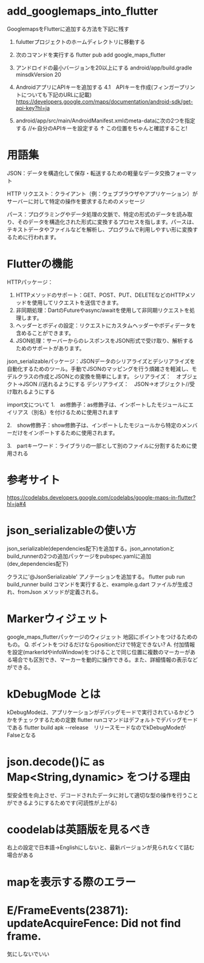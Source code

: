 # add_googlemaps_into_flutter

GooglemapsをFlutterに追加する方法を下記に残す
1. fulutterプロジェクトのホームディレクトリに移動する

2. 次のコマンドを実行する
flutter pub add google_maps_flutter

3. アンドロイドの最小バージョンを20以上にする
android/app/build.gradle
minsdkVersion 20

4. AndroidアプリにAPIキーを追加する
4.1　APIキーを作成(フィンガープリントについても下記のURLに記載)
https://developers.google.com/maps/documentation/android-sdk/get-api-key?hl=ja

5. android/app/src/main/AndroidManifest.xmlのmeta-dataに次の2つを指定する
<meta-data android:name="com.google.android.geo.API_KEY"
        android:value="YOUR-KEY-HERE"/> //←自分のAPIキーを設定する
↑
この位置をちゃんと確認すること!

# 用語集
JSON：データを構造化して保存・転送するための軽量なデータ交換フォーマット

HTTP リクエスト：クライアント（例：ウェブブラウザやアプリケーション）がサーバーに対して特定の操作を要求するためのメッセージ

パース：プログラミングやデータ処理の文脈で、特定の形式のデータを読み取り、そのデータを構造化された形式に変換するプロセスを指します。パースは、テキストデータやファイルなどを解析し、プログラムで利用しやすい形に変換するために行われます。

# Flutterの機能
HTTPパッケージ：
1. HTTPメソッドのサポート：GET、POST、PUT、DELETEなどのHTTPメソッドを使用してリクエストを送信できます。
2. 非同期処理：DartのFutureやasync/awaitを使用して非同期リクエストを処理します。
3. ヘッダーとボディの設定：リクエストにカスタムヘッダーやボディデータを含めることができます。
4. JSON処理：サーバーからのレスポンスをJSON形式で受け取り、解析するためのサポートがあります。

json_serializableパッケージ：JSONデータのシリアライズとデシリアライズを自動化するためのツール。手動でJSONのマッピングを行う煩雑さを軽減し、モデルクラスの作成とJSONとの変換を簡単にします。
シリアライズ：　オブジェクト→JSON //送れるようにする
デシリアライズ：　JSON→オブジェクト//受け取れるようにする

import文について
1.　as修飾子：as修飾子は、インポートしたモジュールにエイリアス（別名）を付けるために使用されます

2.　show修飾子：show修飾子は、インポートしたモジュールから特定のメンバーだけをインポートするために使用されます。

3.　partキーワード：ライブラリの一部として別のファイルに分割するために使用される

# 参考サイト
https://codelabs.developers.google.com/codelabs/google-maps-in-flutter?hl=ja#4

# json_serializableの使い方
json_serializable(dependencies配下)を追加する。json_annotationとbuild_runnerの2つの追加パッケージをpubspec.yamlに追加(dev_dependencies配下)

クラスに'@JsonSerializable' アノテーションを追加する。
 flutter pub run build_runner build
コマンドを実行すると、example.g.dart ファイルが生成され、fromJson メソッドが定義される。

# Markerウィジェット
google_maps_flutterパッケージのウィジェット
地図にポイントをつけるためのもの。
Q. ポイントをつけるだけならpositionだけで特定できない?
A. 付加情報を設定(markerIdやinfoWindow)をつけることで同じ位置に複数のマーカーがある場合でも区別でき、マーカーを動的に操作できる。また、詳細情報の表示などができる。

# kDebugMode とは
kDebugModeは、アプリケーションがデバッグモードで実行されているかどうかをチェックするための定数
flutter runコマンドはデフォルトでデバッグモードである
flutter build apk --release　リリースモードなのでkDebugModeが   Falseとなる


# json.decode()に as Map<String,dynamic> をつける理由
型安全性を向上させ、デコードされたデータに対して適切な型の操作を行うことができるようにするためです(可読性が上がる)


# coodelabは英語版を見るべき
右上の設定で日本語→Englishにしないと、最新バージョンが見られなくて詰む場合がある

# mapを表示する際のエラー
# E/FrameEvents(23871): updateAcquireFence: Did not find frame.
気にしないでいい